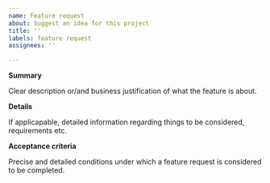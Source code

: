 ```yaml
---
name: Feature request
about: Suggest an idea for this project
title: ''
labels: feature request
assignees: ''

---
```


**Summary**

Clear description or/and business justification of what the feature is about.

**Details**

If applicapable, detailed information regarding things to be considered, requirements etc.

**Acceptance criteria**

Precise and detailed conditions under which a feature request is considered to be completed.
